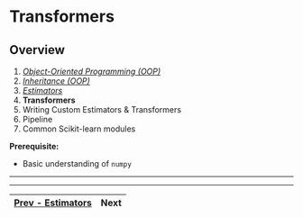 # Transformers

## Overview
1. [_Object-Oriented Programming (OOP)_](./object-oriented-programming.md)
2. [_Inheritance (OOP)_](./inheritance.md)
3. [_Estimators_](./estimators.md)
4. **Transformers**
5. Writing Custom Estimators & Transformers
6. Pipeline
7. Common Scikit-learn modules

**Prerequisite:**
- Basic understanding of `numpy`

---

---
| [Prev - Estimators](./estimators.md) | Next |
|:-------------------------------------|--------------------:|
